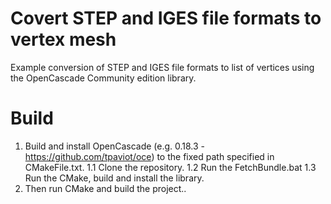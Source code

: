 # Covert STEP and IGES file formats to vertex mesh

Example conversion of STEP and IGES file formats to list of vertices using the OpenCascade Community edition library.

# Build

1. Build and install OpenCascade (e.g. 0.18.3 - https://github.com/tpaviot/oce) to the fixed path specified in CMakeFile.txt.
1.1 Clone the repository.
1.2 Run the FetchBundle.bat
1.3 Run the CMake, build and install the library.
2. Then run CMake and build the project..
